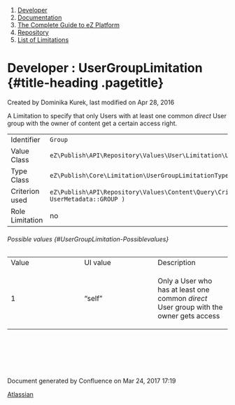 1.  <span>[Developer](index.html)</span>
2.  <span>[Documentation](Documentation_31429504.html)</span>
3.  <span>[The Complete Guide to eZ
    Platform](The-Complete-Guide-to-eZ-Platform_31429526.html)</span>
4.  <span>[Repository](Repository_31432023.html)</span>
5.  <span>[List of
    Limitations](List-of-Limitations_31430459.html)</span>

<span id="title-text"> Developer : UserGroupLimitation </span> {#title-heading .pagetitle}
==============================================================

Created by <span class="author"> Dominika Kurek</span>, last modified on
Apr 28, 2016

A Limitation to specify that only Users with at least one common
*direct* User group with the owner of content get a certain access
right.

|                 |                                                                                                |
|-----------------|------------------------------------------------------------------------------------------------|
| Identifier      | `Group`                                                                                        |
| Value Class     | `eZ\Publish\API\Repository\Values\User\Limitation\UserGroupLimitation`                         |
| Type Class      | `eZ\Publish\Core\Limitation\UserGroupLimitationType`                                           |
| Criterion used  | `eZ\Publish\API\Repository\Values\Content\Query\Criterion\UserMetadata( UserMetadata::GROUP )` |
| Role Limitation | no                                                                                             |

###### Possible values {#UserGroupLimitation-Possiblevalues}

<table>
<colgroup>
<col width="33%" />
<col width="33%" />
<col width="33%" />
</colgroup>
<tbody>
<tr class="odd">
<td align="left">Value</td>
<td align="left">UI value</td>
<td align="left">Description</td>
</tr>
<tr class="even">
<td align="left">1</td>
<td align="left">“self”</td>
<td align="left"><p>Only a User who has at least one common <em>direct</em> User group with the owner gets access</p></td>
</tr>
</tbody>
</table>

 

 

 

Document generated by Confluence on Mar 24, 2017 17:19

[Atlassian](http://www.atlassian.com/)


